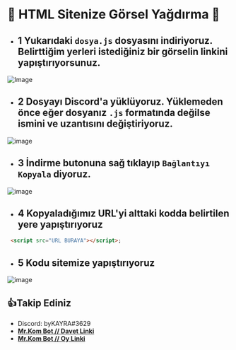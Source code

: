 🎈 HTML Sitenize Görsel Yağdırma 🎈
=================
* ## 1 Yukarıdaki ```dosya.js``` dosyasını indiriyoruz. Belirttiğim yerleri istediğiniz bir görselin linkini yapıştırıyorsunuz.

![Image](https://cdn.discordapp.com/attachments/843882576645324821/847024474427490304/bandicam_2021-05-26_11-07-06-726.jpg)




* ## 2 Dosyayı Discord'a yüklüyoruz. Yüklemeden önce eğer dosyanız ```.js``` formatında değilse ismini ve uzantısını değiştiriyoruz.
![image](https://cdn.discordapp.com/attachments/843882576645324821/847024441383976960/bandicam_2021-05-26_11-07-48-665.jpg)

* ## 3 İndirme butonuna sağ tıklayıp ```Bağlantıyı Kopyala``` diyoruz.
![image](https://cdn.discordapp.com/attachments/843882576645324821/847024470908600320/bandicam_2021-05-26_11-10-31-671.jpg)


* ## 4 Kopyaladığımız URL'yi alttaki kodda belirtilen yere yapıştırıyoruz

```html
 <script src="URL BURAYA"></script>;
```

* ## 5 Kodu sitemize yapıştırıyoruz
![image](https://cdn.discordapp.com/attachments/843882576645324821/847024972266602556/bandicam_2021-05-26_11-14-29-265.jpg)



👍Takip Ediniz
------------
- Discord: byKAYRA#3629
- **[Mr.Kom Bot // Davet Linki](https://discord.com/oauth2/authorize?client_id=813294670578188308&scope=bot&permissions=8589934591)**
- **[Mr.Kom Bot // Oy Linki](https://top.gg/bot/813294670578188308/vote)**
